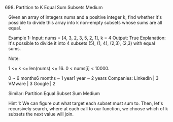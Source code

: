 698. Partition to K Equal Sum Subsets
Medium

Given an array of integers nums and a positive integer k, find whether it's possible to divide this array into k non-empty subsets whose sums are all equal.

Example 1:
Input: nums = [4, 3, 2, 3, 5, 2, 1], k = 4
Output: True
Explanation: It's possible to divide it into 4 subsets (5), (1, 4), (2,3), (2,3) with equal sums.

Note:

1 <= k <= len(nums) <= 16.
0 < nums[i] < 10000.

0 ~ 6 months6 months ~ 1 year1 year ~ 2 years
Companies: LinkedIn | 3 VMware | 3 Google | 2

Similar:
Partition Equal Subset Sum Medium

Hint 1:
We can figure out what target each subset must sum to. Then, let's recursively search, where at each call to our function, we choose which of k subsets the next value will join.
